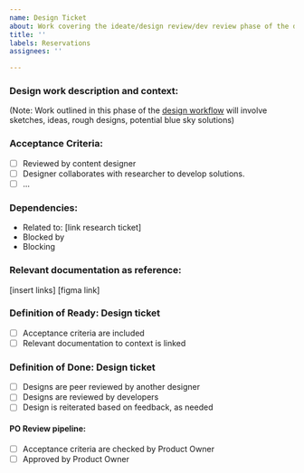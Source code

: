 ```yaml
---
name: Design Ticket
about: Work covering the ideate/design review/dev review phase of the design workflow.
title: ''
labels: Reservations
assignees: ''

---
```


### Design work description and context:

(Note: Work outlined in this phase of the [design workflow](https://app.mural.co/t/bcparks2575/m/bcparks2575/1740009580466/581d5ec8e845cefd5dfab701fe51a23292eb742c) will involve sketches, ideas, rough designs, potential blue sky solutions)

### Acceptance Criteria:
- [ ] Reviewed by content designer
- [ ] Designer collaborates with researcher to develop solutions.
- [ ] ...

### Dependencies:
- Related to: [link research ticket]
- Blocked by
- Blocking

### Relevant documentation as reference:
[insert links]
[figma link]

### Definition of Ready: Design ticket

- [ ] Acceptance criteria are included
- [ ] Relevant documentation to context is linked

### Definition of Done: Design ticket
- [ ] Designs are peer reviewed by another designer
- [ ] Designs are reviewed by developers
- [ ] Design is reiterated based on feedback, as needed
#### PO Review pipeline:
- [ ] Acceptance criteria are checked by Product Owner
- [ ] Approved by Product Owner
